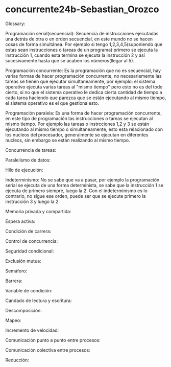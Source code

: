 # concurrente24b-Sebastian_Orozco

Glossary: 

Programación serial(secuencial): Secuencia de instrucciones ejecutadas una detrás de otra o en orden secuencial, en este mundo no se hacen cosas de forma simultánea. Por ejemplo si tengo 1,2,3,4,5(suponiendo que estas sean instrucciones o tareas de un programa) primero se ejecuta la instrucción 1, cuando esta termina se ejecuta la instrucción 2 y así sucesivamente hasta que se acaben los números(llegar al 5).

Programación concurrente: Es la programación que no es secuencial, hay varias formas de hacer programación concurrente, no necesariemente las tareas se tienen que ejecutar simultaneamente, por ejemplo: el sistema operativo ejecuta varias tareas al "mismo tiempo" pero esto no es del todo cierto, si no que el sistema operativo le dedica cierta cantidad de tiempo a cada tarea haciendo que parezca que se están ejecutando al mismo tiempo, el sistema operativo es el que gestiona esto.

Programación paralela: Es una forma de hacer programación concurrente, en este tipo de programación las instrucciones o tareas se ejecutan al mismo tiempo. Por ejemplo las tareas o instrcciones 1,2 y 3 se están ejecutando al mismo tiempo o simultaneamente, esto esta relacionado con los nucleos del procesador, generalmente se ejecutan en diferentes nucleos, sin embargo se están realizando al mismo tiempo.

Concurrencia de tareas:

Paralelismo de datos:

Hilo de ejecución: 

Indeterminismo: No se sabe que va a pasar, por ejemplo la programación serial se ejecuta de una forma determinísta, se sabe que la instrucción 1 se ejecuta de primero siempre, luego la 2. Con el indeterminismo es lo contrario, no sigue ese orden, puede ser que se ejecute primero la instrucción 3 y luego la 2. 

Memoria privada y compartida:

Espera activa:

Condición de carrera:

Control de concurrencia:

Seguridad condicional:

Exclusión mutua:

Semáforo:

Barrera:

Variable de condición:

Candado de lectura y escritura:

Descomposición:

Mapeo:

Incremento de velocidad:

Comunicación punto a punto entre procesos:

Comunicación colectiva entre procesos:

Reducción: